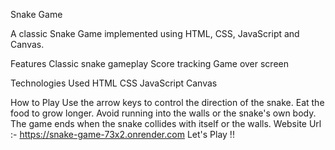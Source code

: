 Snake Game

A classic Snake Game implemented using HTML, CSS, JavaScript and Canvas.


Features
Classic snake gameplay
Score tracking
Game over screen

Technologies Used
HTML
CSS
JavaScript
Canvas

How to Play
Use the arrow keys to control the direction of the snake.
Eat the food to grow longer.
Avoid running into the walls or the snake's own body.
The game ends when the snake collides with itself or the walls.
Website Url :- https://snake-game-73x2.onrender.com
Let's Play !!
